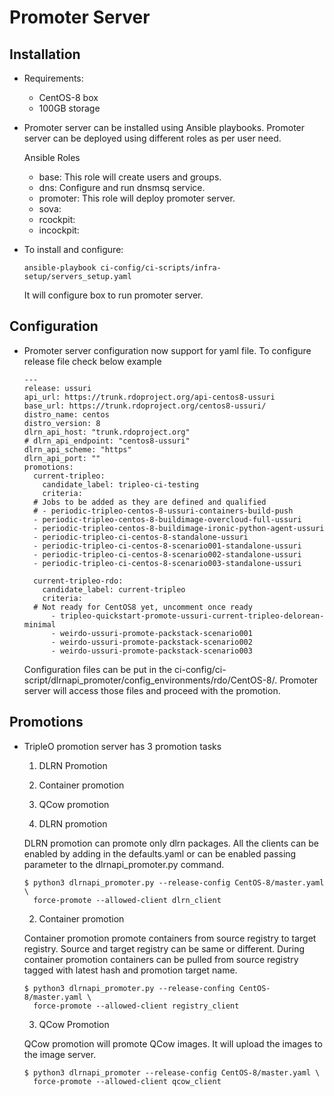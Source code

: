 Promoter Server
===============

## Installation

- Requirements:
  - CentOS-8 box
  - 100GB storage

- Promoter server can be installed using Ansible playbooks.
  Promoter server can be deployed using different roles as per
  user need.

  Ansible Roles
  - base: This role will create users and groups.
  - dns: Configure and run dnsmsq service.
  - promoter: This role will deploy promoter server.
  - sova:
  - rcockpit:
  - incockpit:

- To install and configure:
  ```
  ansible-playbook ci-config/ci-scripts/infra-setup/servers_setup.yaml
  ```
  It will configure box to run promoter server.

## Configuration

- Promoter server configuration now support for yaml file.
  To configure release file check below example
  ```
  ---
  release: ussuri
  api_url: https://trunk.rdoproject.org/api-centos8-ussuri
  base_url: https://trunk.rdoproject.org/centos8-ussuri/
  distro_name: centos
  distro_version: 8
  dlrn_api_host: "trunk.rdoproject.org"
  # dlrn_api_endpoint: "centos8-ussuri"
  dlrn_api_scheme: "https"
  dlrn_api_port: ""
  promotions:
    current-tripleo:
      candidate_label: tripleo-ci-testing
      criteria:
	# Jobs to be added as they are defined and qualified
  	# - periodic-tripleo-centos-8-ussuri-containers-build-push
	- periodic-tripleo-centos-8-buildimage-overcloud-full-ussuri
	- periodic-tripleo-centos-8-buildimage-ironic-python-agent-ussuri
	- periodic-tripleo-ci-centos-8-standalone-ussuri
	- periodic-tripleo-ci-centos-8-scenario001-standalone-ussuri
	- periodic-tripleo-ci-centos-8-scenario002-standalone-ussuri
	- periodic-tripleo-ci-centos-8-scenario003-standalone-ussuri

    current-tripleo-rdo:
      candidate_label: current-tripleo
      criteria:
	# Not ready for CentOS8 yet, uncomment once ready
      	- tripleo-quickstart-promote-ussuri-current-tripleo-delorean-minimal
      	- weirdo-ussuri-promote-packstack-scenario001
      	- weirdo-ussuri-promote-packstack-scenario002
      	- weirdo-ussuri-promote-packstack-scenario003
  ```

  Configuration files can be put in the ci-config/ci-script/dlrnapi_promoter/config_environments/rdo/CentOS-8/.
  Promoter server will access those files and proceed with the promotion.

## Promotions

- TripleO promotion server has 3 promotion tasks
  1. DLRN Promotion
  2. Container promotion
  3. QCow promotion

  1. DLRN promotion

  DLRN promotion can promote only dlrn packages.
  All the clients can be enabled by adding in
  the defaults.yaml or can be enabled passing
  parameter to the dlrnapi_promoter.py command.

  ```
  $ python3 dlrnapi_promoter.py --release-config CentOS-8/master.yaml \
    force-promote --allowed-client dlrn_client
  ```

  2. Container promotion

  Container promotion promote containers from source registry
  to target registry. Source and target registry can be same or different.
  During container promotion containers can be pulled from source
  registry tagged with latest hash and promotion target name.

  ```
  $ python3 dlrnapi_promoter.py --release-confing CentOS-8/master.yaml \
    force-promote --allowed-client registry_client
  ```

  3. QCow Promotion

  QCow promotion will promote QCow images. It will upload the images to the
  image server.

  ```
  $ python3 dlrnapi_promoter --release-config CentOS-8/master.yaml \
    force-promote --allowed-client qcow_client
  ```